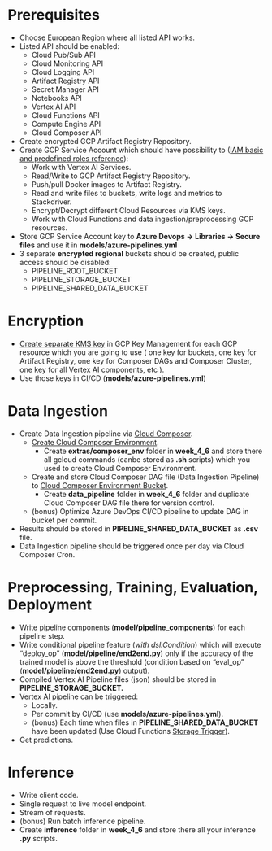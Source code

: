 # Prerequisites


* Choose European Region where all listed API works.
* Listed API should be enabled:
  * Cloud Pub/Sub API
  * Cloud Monitoring API
  * Cloud Logging API
  * Artifact Registry API
  * Secret Manager API
  * Notebooks API
  * Vertex AI API
  * Cloud Functions API
  * Compute Engine API
  * Cloud Composer API
* Create encrypted GCP Artifact Registry Repository.
* Create GCP Service Account which should have possibility to ([IAM basic and predefined roles reference](https://cloud.google.com/iam/docs/understanding-roles)):
  * Work with Vertex AI Services.
  * Read/Write to GCP Artifact Registry Repository.
  * Push/pull Docker images to Artifact Registry.
  * Read and write files to buckets, write logs and metrics to Stackdriver.
  * Encrypt/Decrypt different Cloud Resources via KMS keys.
  * Work with Cloud Functions and data ingestion/preprocessing GCP resources.
* Store GCP Service Account key to **Azure Devops -> Libraries -> Secure files** and use it in **models/azure-pipelines.yml**
* 3 separate **encrypted regional** buckets should be created, public access should be disabled:
  * PIPELINE_ROOT_BUCKET
  * PIPELINE_STORAGE_BUCKET
  * PIPELINE_SHARED_DATA_BUCKET

# Encryption

* [Create separate KMS key](https://cloud.google.com/kms/docs/create-encryption-keys) in GCP Key Management for each GCP resource which you are going to use ( one key for buckets, one key for Artifact Registry,  one key for Composer DAGs and Composer Cluster, one key for all Vertex AI components, etc ).
* Use those keys in CI/CD (**models/azure-pipelines.yml**)

# Data Ingestion

* Create Data Ingestion pipeline via [Cloud Composer](https://cloud.google.com/composer/docs/concepts/overview).
  * [Create Cloud Composer Environment](https://cloud.google.com/composer/docs/how-to/managing/creating).
     * Create **extras/composer_env** folder in **week_4_6** and store there all gcloud commands (canbe stored as **.sh** scripts) which you used to create Cloud Composer Environment.
  * Create and store Cloud Composer DAG file (Data Ingestion Pipeline) to [Cloud Composer Environment Bucket](https://cloud.google.com/composer/docs/composer-2/manage-dags).
     * Create **data_pipeline** folder in **week_4_6** folder and duplicate Cloud Composer DAG file there for version control.
  * (bonus) Optimize Azure DevOps CI/CD pipeline to update DAG in bucket per commit.
* Results should be stored in **PIPELINE_SHARED_DATA_BUCKET** as **.csv** file.
* Data Ingestion pipeline should be triggered once per day via Cloud Composer Cron.

# Preprocessing, Training, Evaluation, Deployment

* Write pipeline components (**model/pipeline_components**) for each pipeline step.
* Write conditional pipeline feature (*with dsl.Condition*) which will execute “deploy_op” (**model/pipeline/end2end.py**) only if the accuracy of the trained model is above the threshold (condition based on “eval_op” (**model/pipeline/end2end.py**) output).
* Compiled Vertex AI Pipeline files (json) should be stored in **PIPELINE_STORAGE_BUCKET.**
* Vertex AI pipeline can be triggered:
  * Locally.
  * Per commit by CI/CD (use **models/azure-pipelines.yml**).
  * (bonus) Each time when files in **PIPELINE_SHARED_DATA_BUCKET** have been updated (Use  Cloud Functions [Storage Trigger](https://cloud.google.com/functions/docs/calling/storage)).
* Get predictions.

# Inference

* Write client code.
* Single request to live model endpoint.
* Stream of requests.
* (bonus) Run batch inference pipeline.
* Create **inference** folder in **week_4_6** and store there all your inference **.py** scripts.
